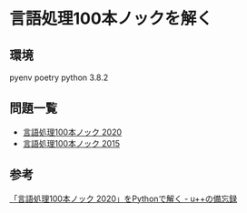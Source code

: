 # 言語処理100本ノックを解く

## 環境

pyenv
poetry
python 3.8.2

## 問題一覧

- [言語処理100本ノック 2020](https://nlp100.github.io/ja/)
- [言語処理100本ノック 2015](http://www.cl.ecei.tohoku.ac.jp/nlp100/)

## 参考

[「言語処理100本ノック 2020」をPythonで解く - u++の備忘録](https://upura.hatenablog.com/entry/2020/04/14/024948)
